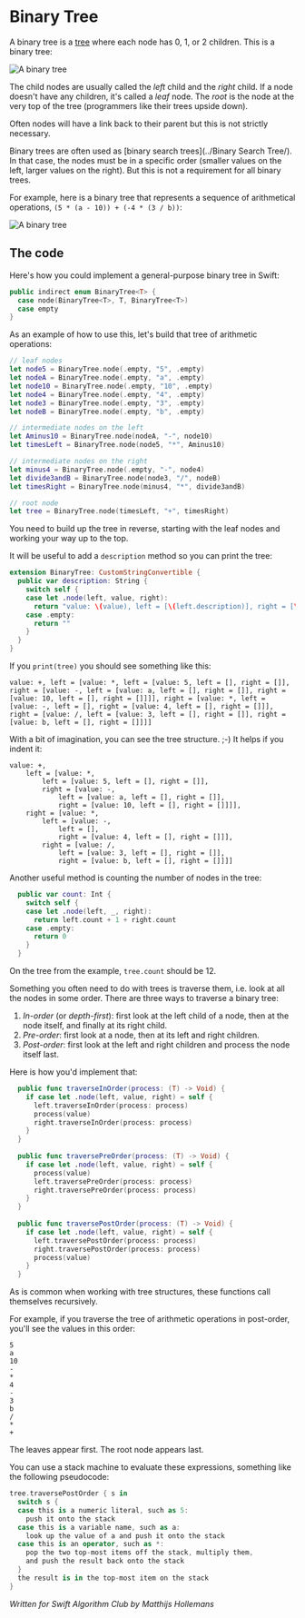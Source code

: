 # Binary Tree

A binary tree is a [tree](../Tree/) where each node has 0, 1, or 2 children. This is a binary tree:

![A binary tree](Images/BinaryTree.png)

The child nodes are usually called the *left* child and the *right* child. If a node doesn't have any children, it's called a *leaf* node. The *root* is the node at the very top of the tree (programmers like their trees upside down).

Often nodes will have a link back to their parent but this is not strictly necessary.

Binary trees are often used as [binary search trees](../Binary Search Tree/). In that case, the nodes must be in a specific order (smaller values on the left, larger values on the right). But this is not a requirement for all binary trees.

For example, here is a binary tree that represents a sequence of arithmetical operations, `(5 * (a - 10)) + (-4 * (3 / b))`:

![A binary tree](Images/Operations.png)

## The code

Here's how you could implement a general-purpose binary tree in Swift:

```swift
public indirect enum BinaryTree<T> {
  case node(BinaryTree<T>, T, BinaryTree<T>)
  case empty
}
```

As an example of how to use this, let's build that tree of arithmetic operations:

```swift
// leaf nodes
let node5 = BinaryTree.node(.empty, "5", .empty)
let nodeA = BinaryTree.node(.empty, "a", .empty)
let node10 = BinaryTree.node(.empty, "10", .empty)
let node4 = BinaryTree.node(.empty, "4", .empty)
let node3 = BinaryTree.node(.empty, "3", .empty)
let nodeB = BinaryTree.node(.empty, "b", .empty)

// intermediate nodes on the left
let Aminus10 = BinaryTree.node(nodeA, "-", node10)
let timesLeft = BinaryTree.node(node5, "*", Aminus10)

// intermediate nodes on the right
let minus4 = BinaryTree.node(.empty, "-", node4)
let divide3andB = BinaryTree.node(node3, "/", nodeB)
let timesRight = BinaryTree.node(minus4, "*", divide3andB)

// root node
let tree = BinaryTree.node(timesLeft, "+", timesRight)
```

You need to build up the tree in reverse, starting with the leaf nodes and working your way up to the top.

It will be useful to add a `description` method so you can print the tree:

```swift
extension BinaryTree: CustomStringConvertible {
  public var description: String {
    switch self {
    case let .node(left, value, right):
      return "value: \(value), left = [\(left.description)], right = [\(right.description)]"
    case .empty:
      return ""
    }
  }
}
```

If you `print(tree)` you should see something like this:

	value: +, left = [value: *, left = [value: 5, left = [], right = []], right = [value: -, left = [value: a, left = [], right = []], right = [value: 10, left = [], right = []]]], right = [value: *, left = [value: -, left = [], right = [value: 4, left = [], right = []]], right = [value: /, left = [value: 3, left = [], right = []], right = [value: b, left = [], right = []]]]

With a bit of imagination, you can see the tree structure. ;-) It helps if you indent it:

	value: +, 
		left = [value: *, 
			left = [value: 5, left = [], right = []], 
			right = [value: -, 
				left = [value: a, left = [], right = []], 
				right = [value: 10, left = [], right = []]]], 
		right = [value: *, 
			left = [value: -, 
				left = [], 
				right = [value: 4, left = [], right = []]], 
			right = [value: /, 
				left = [value: 3, left = [], right = []], 
				right = [value: b, left = [], right = []]]]

Another useful method is counting the number of nodes in the tree:

```swift
  public var count: Int {
    switch self {
    case let .node(left, _, right):
      return left.count + 1 + right.count
    case .empty:
      return 0
    }
  }
```

On the tree from the example, `tree.count` should be 12.

Something you often need to do with trees is traverse them, i.e. look at all the nodes in some order. There are three ways to traverse a binary tree:

1. *In-order* (or *depth-first*): first look at the left child of a node, then at the node itself, and finally at its right child.
2. *Pre-order*: first look at a node, then at its left and right children. 
3. *Post-order*: first look at the left and right children and process the node itself last.

Here is how you'd implement that:

```swift
  public func traverseInOrder(process: (T) -> Void) {
    if case let .node(left, value, right) = self {
      left.traverseInOrder(process: process)
      process(value)
      right.traverseInOrder(process: process)
    }
  }
  
  public func traversePreOrder(process: (T) -> Void) {
    if case let .node(left, value, right) = self {
      process(value)
      left.traversePreOrder(process: process)
      right.traversePreOrder(process: process)
    }
  }
  
  public func traversePostOrder(process: (T) -> Void) {
    if case let .node(left, value, right) = self {
      left.traversePostOrder(process: process)
      right.traversePostOrder(process: process)
      process(value)
    }
  }
```

As is common when working with tree structures, these functions call themselves recursively.

For example, if you traverse the tree of arithmetic operations in post-order, you'll see the values in this order:

	5
	a
	10
	-
	*
	4
	-
	3
	b
	/
	*
	+

The leaves appear first. The root node appears last.

You can use a stack machine to evaluate these expressions, something like the following pseudocode:

```swift
tree.traversePostOrder { s in 
  switch s {
  case this is a numeric literal, such as 5:
    push it onto the stack
  case this is a variable name, such as a:
    look up the value of a and push it onto the stack
  case this is an operator, such as *:
    pop the two top-most items off the stack, multiply them,
    and push the result back onto the stack
  }
  the result is in the top-most item on the stack
}
```

*Written for Swift Algorithm Club by Matthijs Hollemans*

